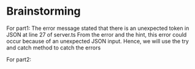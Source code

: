 # Brainstorming

For part1:
    The error message stated that there is an unexpected token in JSON at line 27 of server.ts
    From the error and the hint, this error could occur because of an unexpected JSON input.
    Hence, we will use the try and catch method to catch the errors

For part2:

